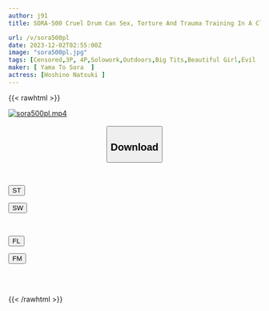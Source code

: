 ```yaml
---
author: j91
title: SORA-500 Cruel Drum Can Sex, Torture And Trauma Training In A Closed Room, Summer Vacation With Metta Stabbed Natsuki Hoshino

url: /v/sora500pl
date: 2023-12-02T02:55:00Z
image: "sora500pl.jpg"
tags: [Censored,3P, 4P,Solowork,Outdoors,Big Tits,Beautiful Girl,Evil	 ]
maker: [ Yama To Sora  ]
actress: [Hoshino Natsuki ]
---
```



{{< rawhtml >}}

<div class="video" data-videoid="q33y2Azb1mSz0oY">
    <a href="javascript:;">
        <img src="/v/sora500pl/sora500pl.jpg" width="WIDTH" height="HEIGHT" alt="sora500pl.mp4" loading="lazy">
    </a>
</div>

<script type="text/javascript" src="https://j91.asia/asset/on-demand-st.js"></script>

<br>
  <link rel="stylesheet" href="https://j91.asia/asset/bs5.css">
  
  <center>
  <button class="btn btn-primary" type="button" data-bs-toggle="collapse" data-bs-target=".multi-collapse" aria-expanded="false" aria-controls="multiCollapseExample1 multiCollapseExample2"><h2>Download</h2></button></center>
</p>
<div class="row">
  <div class="col">
    <div class="collapse multi-collapse" id="multiCollapseExample1">
      <div class="card card-body">
	      	      <br>
<div class="buttons">  
<p><a href="https://streamtape.to/v/q33y2Azb1mSz0oY" target="_blank"><button class="btn-hover color-3"><i class="fa fa-download"></i> ST</button></a></p>
<p><a href="https://flaswish.com/xl0kqjats6pu" target="_blank"><button class="btn-hover color-2"><i class="fa fa-download"></i> SW</button></a></p></div>
    </div>
  </div>
</div>
  <div class="col">
    <div class="collapse multi-collapse" id="multiCollapseExample2">
      <div class="card card-body">
	      <br>
<div class="buttons">
<p><a href="javascript:;" target="_blank"><button class="btn-hover color-9"><i class="fa fa-download"></i> FL</button></a></p>
<p><a href="javascript:;" target="_blank"><button class="btn-hover color-8"><i class="fa fa-download"></i> FM</button></a></p></div>
<br><br>
      </div>
    </div>
  </div>
</div>

{{< /rawhtml >}}